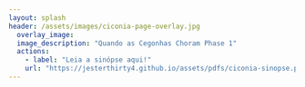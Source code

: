 ```yaml
---
layout: splash
header: /assets/images/ciconia-page-overlay.jpg
  overlay_image:
  image_description: "Quando as Cegonhas Choram Phase 1"
  actions:
    - label: "Leia a sinópse aqui!"
    url: "https://jesterthirty4.github.io/assets/pdfs/ciconia-sinopse.pdf"
---
```


